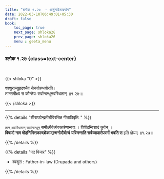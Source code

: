 ```yaml
---
title: "श्लोक १.२७  - अर्जुनविशादयोग"
date: 2022-03-10T06:49:01+05:30
draft: false
book:
    toc_page: true
    next_page: shloka28
    prev_page: shloka26
    menu : geeta_menu
---
```




### श्लोक १.२७ {class=text-center}

<br/>

{{< shloka  "0"  >}}

श्वशुरान्सुहृदश्चैव सेनयोरुभयोरपि।  
तान्समीक्ष्य स कौन्तेयः सर्वान्बन्धूनवस्थितान्  ॥१.२७॥

{{< /shloka >}}

---

{{% details "श्रीराघवेन्द्रतीर्थविरचित गीताविवृतिः " %}}

`तान्‌` `अवस्थितान्‌` `सर्वान्बन्धून्‌` 
समीक्ष्यैवेत्येवकारेणान्वयः ।
विषीदन्विशादं कुर्वन्‌ ।  
**विषादो नाम मोहनिमित्तकाच्छोकाद्यन्मनोदौर्बल्यं**
**यस्मिन्सति सर्वव्यापारोपरमों भवति स** इति ज्ञेयम्‌ ॥१.२७॥

{{% /details %}}

{{% details "पद विचार" %}}

- श्वशुरा : Father-in-law (Drupada and others)


{{% /details %}}
